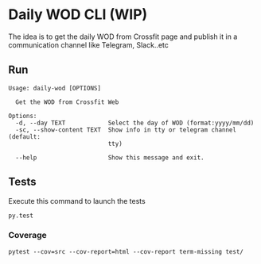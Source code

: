 # Daily WOD CLI (WIP)
The idea is to get the daily WOD from Crossfit page and publish it in a communication channel like Telegram, Slack..etc


## Run

```shell
Usage: daily-wod [OPTIONS]

  Get the WOD from Crossfit Web

Options:
  -d, --day TEXT            Select the day of WOD (format:yyyy/mm/dd)
  -sc, --show-content TEXT  Show info in tty or telegram channel (default:
                            tty)

  --help                    Show this message and exit.
```

## Tests

Execute this command to launch the tests

```shell
py.test
```

### Coverage

```shell
pytest --cov=src --cov-report=html --cov-report term-missing test/
```